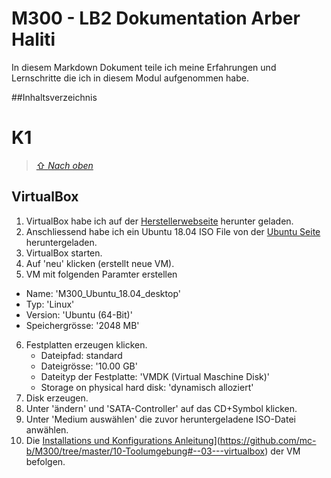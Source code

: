 M300 - LB2 Dokumentation Arber Haliti 
===
In diesem Markdown Dokument teile ich meine Erfahrungen und Lernschritte die ich in diesem Modul aufgenommen habe.

##Inhaltsverzeichnis










K1
======

> [⇧ *Nach oben*](#inhaltsverzeichnis)

## VirtualBox

1. VirtualBox habe ich auf der [Herstellerwebseite](https://www.virtualbox.org/wiki/Downloads) herunter geladen.
2. Anschliessend habe ich ein Ubuntu 18.04 ISO File von der [Ubuntu Seite](https://ubuntu.com/download) heruntergeladen.
3. VirtualBox starten.
4. Auf 'neu' klicken (erstellt neue VM).
5. VM mit folgenden Paramter erstellen
* Name:      'M300_Ubuntu_18.04_desktop'
* Typ:       'Linux'
* Version:   'Ubuntu (64-Bit)'
* Speichergrösse: '2048 MB'
6. Festplatten erzeugen klicken.
   *  Dateipfad:                       standard
   *  Dateigrösse:                     '10.00 GB'
   *  Dateityp der Festplatte:         'VMDK (Virtual Maschine Disk)'
   *  Storage on physical hard disk:   'dynamisch alloziert'
7. Disk erzeugen.
8. Unter 'ändern' und  'SATA-Controller' auf das CD+Symbol klicken.
9. Unter 'Medium auswählen' die zuvor heruntergeladene ISO-Datei anwählen.
10. Die [Installations und Konfigurations Anleitung]([)](https://github.com/mc-b/M300/tree/master/10-Toolumgebung#--03---virtualbox) der VM befolgen.
